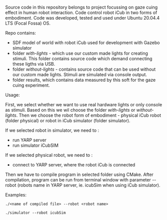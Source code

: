Source code in this repository belongs to project focussing on gaze cuing effect in human robot interaction. Code control robot iCub in two forms of embodiment. Code was developed, tested and used under Ubuntu 20.04.4 LTS (Focal Fossa) OS.

Repo contains: 
- SDF model of world with robot iCub used for development with Gazebo simulator
- folder _with-lights_ - which use our custom made lights for creating stimuli. This folder contains source code which demand connecting these ligths via USB.
- folder _without-lights_ - contains source code that can be used without our custom made lights. Stimuli are simulated via console output.
- folder results, which contains data measured by this soft for the gaze cuing experiment.



Usage:

First, we select whether we want to use real hardware lights or only console as stimuli. Based on this we wil choose the folder _with-lights_ or _without-lights_. Then we choose the robot form of embodiment - physical iCub robot (folder physical) or robot in iCub simulator (folder simulator).

If we selected robot in simulator, we need to :
- run YARP server
- run simulator iCubSIM

If we selected physical robot, we need to :
- connect to YARP server, where the robot iCub is connected

Then we have to compile program in selected folder using CMake.
After compilation, program can be run from terminal window with parameter --robot (robots name in YARP server, ie. icubSim when using iCub simulator).

Examples:

`./<name of compiled file> --robot <robot name>`

`./simulator --robot icubSim`
